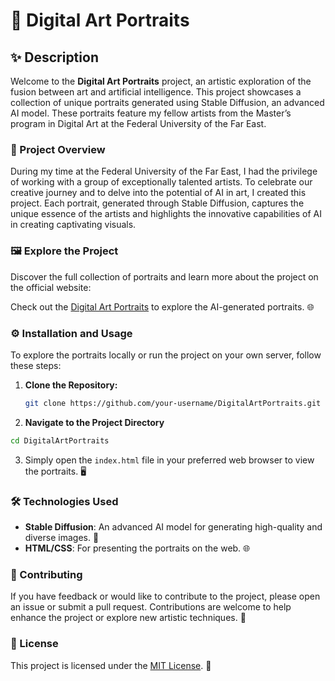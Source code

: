 # 🎨 Digital Art Portraits

## ✨ Description

Welcome to the **Digital Art Portraits** project, an artistic exploration of the fusion between art and artificial intelligence. This project showcases a collection of unique portraits generated using Stable Diffusion, an advanced AI model. These portraits feature my fellow artists from the Master’s program in Digital Art at the Federal University of the Far East.

### 🌟 Project Overview

During my time at the Federal University of the Far East, I had the privilege of working with a group of exceptionally talented artists. To celebrate our creative journey and to delve into the potential of AI in art, I created this project. Each portrait, generated through Stable Diffusion, captures the unique essence of the artists and highlights the innovative capabilities of AI in creating captivating visuals.

### 🖼️ Explore the Project

Discover the full collection of portraits and learn more about the project on the official website:

Check out the [Digital Art Portraits](https://eddieborbon.com/DigitalArtPortraits/index.html) to explore the AI-generated portraits. 🌐

### ⚙️ Installation and Usage

To explore the portraits locally or run the project on your own server, follow these steps:

1. **Clone the Repository:**

   ```bash
   git clone https://github.com/your-username/DigitalArtPortraits.git

2. **Navigate to the Project Directory**

```bash
cd DigitalArtPortraits
```

3. Simply open the `index.html` file in your preferred web browser to view the portraits. 🖥️

### 🛠️ Technologies Used

- **Stable Diffusion**: An advanced AI model for generating high-quality and diverse images. 🤖
- **HTML/CSS**: For presenting the portraits on the web. 🌐

### 🤝 Contributing

If you have feedback or would like to contribute to the project, please open an issue or submit a pull request. Contributions are welcome to help enhance the project or explore new artistic techniques. 🚀

### 📜 License

This project is licensed under the [MIT License](LICENSE). 📄
